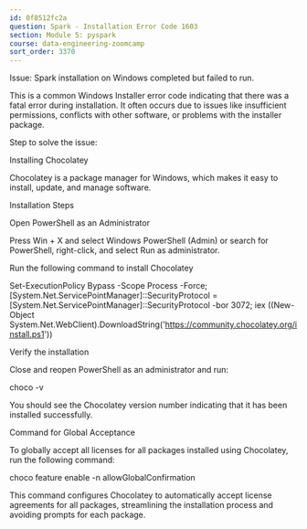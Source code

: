 ```yaml
---
id: 0f8512fc2a
question: Spark - Installation Error Code 1603
section: Module 5: pyspark
course: data-engineering-zoomcamp
sort_order: 3370
---
```


Issue: Spark installation on Windows completed but failed to run.

This is a common Windows Installer error code indicating that there was a fatal error during installation. It often occurs due to issues like insufficient permissions, conflicts with other software, or problems with the installer package.

Step to solve the issue:

Installing Chocolatey

Chocolatey is a package manager for Windows, which makes it easy to install, update, and manage software.

Installation Steps

Open PowerShell as an Administrator

Press Win + X and select Windows PowerShell (Admin) or search for PowerShell, right-click, and select Run as administrator.

Run the following command to install Chocolatey

 Set-ExecutionPolicy Bypass -Scope Process -Force; [System.Net.ServicePointManager]::SecurityProtocol = [System.Net.ServicePointManager]::SecurityProtocol -bor 3072; iex ((New-Object System.Net.WebClient).DownloadString('<https://community.chocolatey.org/install.ps1>'))

Verify the installation

Close and reopen PowerShell as an administrator and run:

 choco -v

You should see the Chocolatey version number indicating that it has been installed successfully.

Command for Global Acceptance

To globally accept all licenses for all packages installed using Chocolatey, run the following command:

choco feature enable -n allowGlobalConfirmation

This command configures Chocolatey to automatically accept license agreements for all packages, streamlining the installation process and avoiding prompts for each package.

